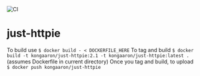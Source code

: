 ![CI](https://github.com/aaronhmiller/just-httpie/workflows/CI/badge.svg)

# just-httpie

To build use `$ docker build - < DOCKERFILE_HERE`
To tag and build `$ docker build -t kongaaron/just-httpie:2.1 -t kongaaron/just-httpie:latest .` (assumes Dockerfile in current directory)
Once you tag and build, to upload `$ docker push kongaaron/just-httpie`
